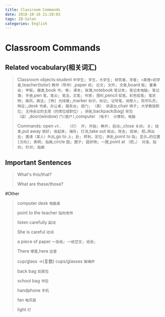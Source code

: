 ```yaml
---
title: Classroom Commands
date: 2018-10-16 21:20:03
tags: IB-Salon
categories: English
---
```



# Classroom Commands


## Related vocabulary(相关词汇)

> Classroom objects:student `中学生; 学生，大学生; 研究者，学者; <美俚>初学者`,teacher(tutor) `教师（导师）`,paper `纸; 论文; 文件; 文章`,board `板; 董事会; 甲板; 膳食`,book `书; 卷; 课本; 账簿`,notebook `笔记本; 笔记本电脑; 笔记簿; 手册`,pen `笔，笔尖; 笔法，文笔; 作家; 围栏`,pencil `铅笔，彩色铅笔; 笔状物; 画风，画法; [物] 光线锥;`,marker `标识，标记; 记号笔，阅卷人; 防守队员; 特征;`,desk `书桌，办公桌; 服务台; 部门; （美） 讲道台`,chair `椅子; 大学教授职位; 主持会议的主席（的席位或职位）; 讲座`,backpack(bag) `背包（袋）`,door(window) `门(窗户)`,computer `（电子） 计算机，电脑`
> 
> Commands: open `vt.	（打） 开; 开始; 睁开; 启动;`,close `关闭; 关; 结束`,put away `放好; 收起来; 储存; 打消`,take out `取出，除去; 拔掉; 把…带出去; 邀请（某人）外出`,go to `上; 赴; 转到，定位; 奔赴`,point to `指; 显示…的位置[方向]; 表明; 指画`,circle `圆; 圈子; 圆状物; 一圈`,point at `（把…） 对准，指向; 针对; 指画`

## Important Sentences

> What's this/that?
> 
> What are these/those?


#Other

> computer desk `电脑桌`
> 
> point to the teacher `指向老师`
> 
> listen carefully `副词`
> 
> She is careful `动词`
> 
> a piece of paper `一张纸; 一纸空文; 纸张;`
> 
> There `哪里`,here `这里`
> 
> cup/glass ->(复数) cups/glasses `玻璃杯`
> 
> back bag `双肩包`
> 
> school bag `书包`
> 
> handphone `手机`
> 
> fan `电风扇`
> 
> light `灯`